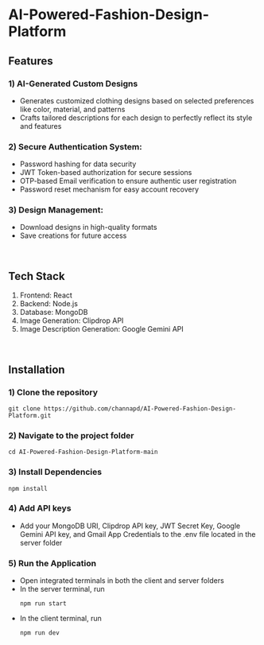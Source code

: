 # AI-Powered-Fashion-Design-Platform

## Features

### 1) AI-Generated Custom Designs
- Generates customized clothing designs based on selected preferences like color, material, and patterns
- Crafts tailored descriptions for each design to perfectly reflect its style and features

### 2) Secure Authentication System:
- Password hashing for data security
- JWT Token-based authorization for secure sessions<br>
- OTP-based Email verification to ensure authentic user registration
- Password reset mechanism for easy account recovery


### 3) Design Management:
- Download designs in high-quality formats
- Save creations for future access

<br>

## Tech Stack

1) Frontend: React
2) Backend: Node.js
3) Database: MongoDB
4) Image Generation: Clipdrop API
5) Image Description Generation: Google Gemini API

<br>

## Installation

### 1) Clone the repository
    git clone https://github.com/channapd/AI-Powered-Fashion-Design-Platform.git

### 2) Navigate to the project folder
    cd AI-Powered-Fashion-Design-Platform-main

### 3) Install Dependencies
    npm install

### 4) Add API keys
- Add your MongoDB URI, Clipdrop API key, JWT Secret Key, Google Gemini API key, and Gmail App Credentials to the .env file located in the server folder

### 5) Run the Application
- Open integrated terminals in both the client and server folders
- In the server terminal, run
  ```
  npm run start
  ```
- In the client terminal, run
  ```
  npm run dev
  ```
